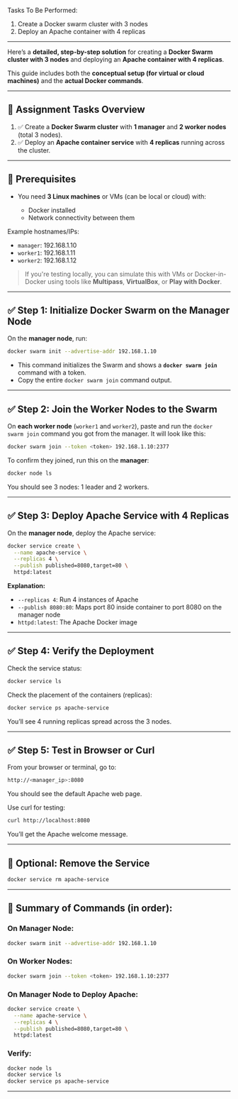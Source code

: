 Tasks To Be Performed:
 1. Create a Docker swarm cluster with 3 nodes
 2. Deploy an Apache container with 4 replicas

---
Here’s a **detailed, step-by-step solution** for creating a **Docker Swarm cluster with 3 nodes** and deploying an **Apache container with 4 replicas**.

This guide includes both the **conceptual setup (for virtual or cloud machines)** and the **actual Docker commands**.

---

## 🧾 **Assignment Tasks Overview**

1. ✅ Create a **Docker Swarm cluster** with **1 manager** and **2 worker nodes** (total 3 nodes).
2. ✅ Deploy an **Apache container service** with **4 replicas** running across the cluster.

---

## 🔧 **Prerequisites**

* You need **3 Linux machines** or VMs (can be local or cloud) with:

  * Docker installed
  * Network connectivity between them

Example hostnames/IPs:

* `manager`: 192.168.1.10
* `worker1`: 192.168.1.11
* `worker2`: 192.168.1.12

> If you're testing locally, you can simulate this with VMs or Docker-in-Docker using tools like **Multipass**, **VirtualBox**, or **Play with Docker**.

---

## ✅ **Step 1: Initialize Docker Swarm on the Manager Node**

On the **manager node**, run:

```bash
docker swarm init --advertise-addr 192.168.1.10
```

* This command initializes the Swarm and shows a **`docker swarm join`** command with a token.
* Copy the entire `docker swarm join` command output.

---

## ✅ **Step 2: Join the Worker Nodes to the Swarm**

On **each worker node** (`worker1` and `worker2`), paste and run the `docker swarm join` command you got from the manager. It will look like this:

```bash
docker swarm join --token <token> 192.168.1.10:2377
```

To confirm they joined, run this on the **manager**:

```bash
docker node ls
```

You should see 3 nodes: 1 leader and 2 workers.

---

## ✅ **Step 3: Deploy Apache Service with 4 Replicas**

On the **manager node**, deploy the Apache service:

```bash
docker service create \
  --name apache-service \
  --replicas 4 \
  --publish published=8080,target=80 \
  httpd:latest
```

**Explanation:**

* `--replicas 4`: Run 4 instances of Apache
* `--publish 8080:80`: Maps port 80 inside container to port 8080 on the manager node
* `httpd:latest`: The Apache Docker image

---

## ✅ **Step 4: Verify the Deployment**

Check the service status:

```bash
docker service ls
```

Check the placement of the containers (replicas):

```bash
docker service ps apache-service
```

You’ll see 4 running replicas spread across the 3 nodes.

---

## ✅ **Step 5: Test in Browser or Curl**

From your browser or terminal, go to:

```bash
http://<manager_ip>:8080
```

You should see the default Apache web page.

Use curl for testing:

```bash
curl http://localhost:8080
```

You’ll get the Apache welcome message.

---

## 🧼 Optional: Remove the Service

```bash
docker service rm apache-service
```

---

## 📝 Summary of Commands (in order):

### On Manager Node:

```bash
docker swarm init --advertise-addr 192.168.1.10
```

### On Worker Nodes:

```bash
docker swarm join --token <token> 192.168.1.10:2377
```

### On Manager Node to Deploy Apache:

```bash
docker service create \
  --name apache-service \
  --replicas 4 \
  --publish published=8080,target=80 \
  httpd:latest
```

### Verify:

```bash
docker node ls
docker service ls
docker service ps apache-service
```

---
